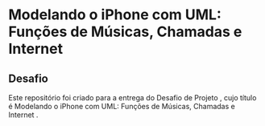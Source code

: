# Modelando o iPhone com UML: Funções de Músicas, Chamadas e Internet
## Desafio
Este repositório foi criado para a entrega do Desafio de Projeto , cujo título é Modelando o iPhone com UML: Funções de Músicas, Chamadas e Internet . 
